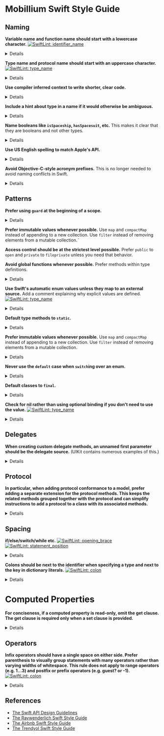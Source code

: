 # Mobillium Swift Style Guide

## Naming

**Variable name and function name should start with a lowercase character.** [![SwiftLint: identifier_name](https://img.shields.io/badge/SwiftLint-identifier_name-007A87.svg)](https://realm.github.io/SwiftLint/identifier_name.html)

<details>

**Preferred**:
```swift˜
var abc = true
func abc() {}
```

**Not Preferred**:
```swift
var Abc = true
func Abc() {}
```

</details>

**Type name and protocol name should start with an uppercase character.** [![SwiftLint: type_name](https://img.shields.io/badge/SwiftLint-type_name-007A87.svg)](https://realm.github.io/SwiftLint/type_name.html)

<details>

**Preferred**:
```swift
class Abc {}
protocol Abc {}
```

**Not Preferred**:
```swift
class abc {}
protocol abc {}
```

</details>

**Use compiler inferred context to write shorter, clear code.**

<details>

**Preferred**:
```swift
let selector = #selector(viewDidLoad)
view.backgroundColor = .red
let toView = context.view(forKey: .to)
let view = UIView(frame: .zero)
```

**Not Preferred**:
```swift
let selector = #selector(ViewController.viewDidLoad)
view.backgroundColor = UIColor.red
let toView = context.view(forKey: UITransitionContextViewKey.to)
let view = UIView(frame: CGRect.zero)
```

</details>

**Include a hint about type in a name if it would otherwise be ambiguous.**

<details>

 **Preferred**:
 ```swift
 @IBOutlet private weak var nameTextField: UITextField!
 @IBOutlet private weak var confirmButton: UITextField!
 let titleText: String
 let cancelButton: UIButton
 ```

 **Not Preferred**:
 ```swift
 @IBOutlet private weak var name: UITextField!
 @IBOutlet private weak var confirm: UITextField!
 let title: String
 let cancel: UIButton
 ```

 </details>

**Name booleans like `isSpaceship`, `hasSpacesuit`, etc.** This makes it clear that they are booleans and not other types.

<details>

 **Preferred**:
 ```swift
 var isPassed = true
 var hasPhoneNumber = false
 ```

 **Not Preferred**:
 ```swift
 var passed = true
 var phoneNumber = false
 ```

</details>

**Use US English spelling to match Apple's API.**

<details>

 **Preferred**:
 ```swift
let color = "red"
 ```

 **Not Preferred**:
 ```swift
let colour = "red"
 ```

</details>

**Avoid Objective-C-style acronym prefixes.** This is no longer needed to avoid naming conflicts in Swift.

<details>

 **Preferred**:
 ```swift
 class Account {
  // ...
}
 ```

 **Not Preferred**:
 ```swift
 class MyAccount {
  // ...
}
 ```

</details>

## Patterns

**Prefer using `guard` at the beginning of a scope.**

<details>

#### Why?
It's easier to reason about a block of code when all `guard` statements are grouped together at the top rather than intermixed with business logic.

</details>

**Prefer immutable values whenever possible.** Use `map` and `compactMap` instead of appending to a new collection. Use `filter` instead of removing elements from a mutable collection.˜

**Access control should be at the strictest level possible.** Prefer `public` to `open` and `private` to `fileprivate` unless you need that behavior.

**Avoid global functions whenever possible.** Prefer methods within type definitions.

<details>

**Preferred**:
```swift
class Person {
  var bornAt: TimeInterval

  var age: Int {
    // ...
  }

  func jump() {
    // ...
  }
}
```

**Not Preferred**:
```swift
func age(of person, bornAt timeInterval) -> Int {
  // ...
}

func jump(person: Person) {
  // ...
}
```

</details>

**Use Swift's automatic enum values unless they map to an external source.** Add a comment explaining why explicit values are defined. [![SwiftLint: type_name](https://img.shields.io/badge/SwiftLint-redundant_string_enum_value-007A87.svg)](https://realm.github.io/SwiftLint/redundant_string_enum_value.html)

<details>

**Preferred**:
```swift
enum ErrorType: String {
  case error
  case warning
}

enum Planet: Int {
  case mercury
  case venus
  case earth
  case mars
  case jupiter
  case saturn
  case uranus
  case neptune
}
```

**Not Preferred**:
```swift
enum ErrorType: String {
  case error = "error"
  case warning = "warning"
}

enum Planet: Int {
  case mercury = 0
  case venus = 1
  case earth = 2
  case mars = 3
  case jupiter = 4
  case saturn = 5
  case uranus = 6
  case neptune = 7
}
```

</details>

**Default type methods to `static`.**

<details>

#### Why?
  If a method needs to be overridden, the author should opt into that functionality by using the `class` keyword instead.

**Preferred**:
```swift
class Fruit {
  static func eatFruits(_ fruits: [Fruit]) { ... }
}
```

**Not Preferred**:
```swift
class Fruit {
  class func eatFruits(_ fruits: [Fruit]) { ... }
}
```

</details>

**Prefer immutable values whenever possible.** Use `map` and `compactMap` instead of appending to a new collection. Use `filter` instead of removing elements from a mutable collection.

<details>

#### Why?
Mutable variables increase complexity, so try to keep them in as narrow a scope as possible.

**Preferred**:
```swift
var results = [SomeType]()
let results = input.map { transform($0) }
let results = input.compactMap { transformThatReturnsAnOptional($0) }
```

**Not Preferred**:
```swift
var results = [SomeType]()

for element in input {
  let result = transform(element)
  results.append(result)
}

for element in input {
  if let result = transformThatReturnsAnOptional(element) {
    results.append(result)
  }
}
```

</details>

**Never use the `default` case when `switch`ing over an enum.**

<details>

#### Why?
Enumerating every case requires developers and reviewers have to consider the correctness of every switch statement when new cases are added.

**Preferred**:
```swift
switch anEnum {
case .a:
  // ...
case .b, .c:
  // ...
}
```

**Not Preferred**:
```swift
switch anEnum {
case .a:
  // ...
default:
  // ...
}
```

</details>

**Default classes to `final`.**

<details>

#### Why?
  If a class needs to be overridden, the author should opt into that functionality by omitting the `final` keyword.

**Preferred**:
```swift
final class SettingsRepository {
  // ...
}
```

**Not Preferred**:
```swift
class SettingsRepository {
  // ...
}
```

</details>

**Check for nil rather than using optional binding if you don't need to use the value.** [![SwiftLint: type_name](https://img.shields.io/badge/SwiftLint-unused_optional_binding-007A87.svg)](https://realm.github.io/SwiftLint/unused_optional_binding.html)

<details>

#### Why?
Checking for nil makes it immediately clear what the intent of the statement is. Optional binding is less explicit.

**Preferred**:
```swift
var thing: String?

if thing != nil {
  // ...
}
```

**Not Preferred**:
```swift
var thing: String?

// WRONG
if let _ = thing {
  // ...
}
```

</details>

## Delegates

**When creating custom delegate methods, an unnamed first parameter should be the delegate source.** (UIKit contains numerous examples of this.)

<details>

**Preferred**:
```swift
func namePickerView(_ namePickerView: NamePickerView, didSelect name: String)
func namePickerViewShouldReload(_ namePickerView: NamePickerView) -> Bool
```

**Not Preferred**:
```swift
func didSelectName(namePicker: NamePickerViewController, name: String)
func namePickerShouldReload() -> Bool
```

</details>

## Protocol

**In particular, when adding protocol conformance to a model, prefer adding a separate extension for the protocol methods. This keeps the related methods grouped together with the protocol and can simplify instructions to add a protocol to a class with its associated methods.**

<details>

**Preferred**:
```swift
class ViewController: UIViewController {
  // class stuff here
}

// MARK: - UITableViewDelegate
extension UIViewController: UITableViewDelegate {
  // UITableViewDelegate methods
}

// MARK: - UICollectionViewDataSource
extension UIViewController: UICollectionViewDataSource {
  // UICollectionViewDataSource methods
}
```

**Not Preferred**:
```swift
class ViewController: UIViewController, UITableViewDelegate, UICollectionViewDataSource {
  // all methods
}
```

</details>

## Spacing

**if/else/switch/while etc.** [![SwiftLint: opening_brace](https://img.shields.io/badge/SwiftLint-opening_brace-007A87.svg)](https://realm.github.io/SwiftLint/opening_brace.html) [![SwiftLint: statement_position](https://img.shields.io/badge/SwiftLint-statement_position-007A87.svg)](https://realm.github.io/SwiftLint/statement_position.html)

<details>

**Preferred**:
```swift
if passed {
  // ...
} else {
  // ...
}
```

**Not Preferred**:
```swift
if passed
{
  // ...
}
else {
  // ...
}
```

</details>

**Colons should be next to the identifier when specifying a type and next to the key in dictionary literals.** [![SwiftLint: colon](https://img.shields.io/badge/SwiftLint-colon-007A87.svg)](https://realm.github.io/SwiftLint/colon.html)

<details>

**Preferred**:
```swift
var abc: Bool = true
func abc(string: String) {}
```

**Not Preferred**:
```swift
var abc : Bool = true
var abc :Bool = true
func abc(string : String) {}
func abc(string :String) {}
```

</details>

# Computed Properties

**For conciseness, if a computed property is read-only, omit the get clause. The get clause is required only when a set clause is provided.**

<details>

**Preferred**:
```swift
var diameter: Double {
  return radius 2
}
```

**Not Preferred**:
```swift
var diameter: Double {
  get {
    return radius 2
  }
}
```

</details>

## Operators

**Infix operators should have a single space on either side. Prefer parenthesis to visually group statements with many operators rather than varying widths of whitespace. This rule does not apply to range operators (e.g. 1...3) and postfix or prefix operators (e.g. guest? or -1).** [![SwiftLint: colon](https://img.shields.io/badge/SwiftLint-operator_usage_whitespace-007A87.svg)](https://realm.github.io/SwiftLint/operator_usage_whitespace.html)

<details>

**Preferred**:
```swift
let foo = 1 + 2
let foo = 1 > 2
let foo = !false
let range = 1...3
let range = 1..<3
```

**Not Preferred**:
```swift
let foo = 1+2
let foo = 1   + 2
let foo = 1   +    2
let foo=bar
let range = 1 ..<  3
```

</details>

## References

* [The Swift API Design Guidelines](https://swift.org/documentation/api-design-guidelines)
* [The Raywenderlich Swift Style Guide](https://github.com/raywenderlich/swift-style-guide)
* [The Airbnb Swift Style Guide](https://github.com/airbnb/swift)
* [The Trendyol Swift Style Guide](https://github.com/Trendyol/ios-guidelines/blob/master/code_style_guideline/code_style_guideline.md)
